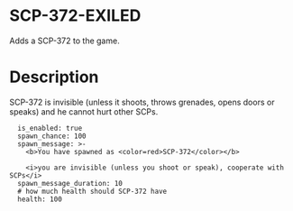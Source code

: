 # SCP-372-EXILED
Adds a SCP-372 to the game.
# Description
SCP-372 is invisible (unless it shoots, throws grenades, opens doors or speaks) and he cannot hurt other SCPs.
```  # Whether or not this plugin is enabled.
  is_enabled: true
  spawn_chance: 100
  spawn_message: >-
    <b>You have spawned as <color=red>SCP-372</color></b>

    <i>you are invisible (unless you shoot or speak), cooperate with SCPs</i>
  spawn_message_duration: 10
  # how much health should SCP-372 have
  health: 100
